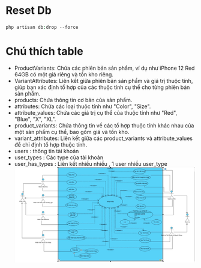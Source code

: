 # Reset Db
```PHP
php artisan db:drop --force
```
# Chú thích table
- ProductVariants: Chứa các phiên bản sản phẩm, ví dụ như iPhone 12 Red 64GB có một giá riêng và tồn kho riêng.
- VariantAttributes: Liên kết giữa phiên bản sản phẩm và giá trị thuộc tính, giúp bạn xác định tổ hợp của các thuộc tính cụ thể cho từng phiên bản sản phẩm.
- products: Chứa thông tin cơ bản của sản phẩm.
- attributes: Chứa các loại thuộc tính như "Color", "Size".
- attribute_values: Chứa các giá trị cụ thể của thuộc tính như "Red", "Blue", "X", "XL".
- product_variants: Chứa thông tin về các tổ hợp thuộc tính khác nhau của một sản phẩm cụ thể, bao gồm giá và tồn kho.
- variant_attributes: Liên kết giữa các product_variants và attribute_values để chỉ định tổ hợp thuộc tính.
- users : thông tin tài khoản
- user_types : Các type của tài khoản
- user_has_types : Liên kết nhiều nhiều , 1 user nhiều user_type
![img.png](img.png)